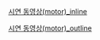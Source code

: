 
[시연 동영상(motor)_inline](https://youtu.be/KC186AJcf6U)

[시연 동영상(motor)_outline](https://youtu.be/AL0ZpnmTjHM)



